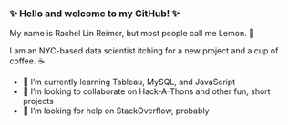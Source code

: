 ### :sparkles: Hello and welcome to my GitHub! :sparkles:

My name is Rachel Lin Reimer, but most people call me Lemon. :lemon:

I am an NYC-based data scientist itching for a new project and a cup of coffee. :coffee:

- 🌱 I’m currently learning Tableau, MySQL, and JavaScript
- 👯 I’m looking to collaborate on Hack-A-Thons and other fun, short projects
- 🤔 I’m looking for help on StackOverflow, probably

<!--
Here's some stats on me:

- :books: Completed 2 theses (Bachelor's and Master's)
- :bar_chart: 
- :chart_with_upwards_trend: Won 2 out of 3 Hack-A-Thons
- :book: Published 1 article
- :file_folder: 
-->

<!--
**lemonlinn/lemonlinn** is a ✨ _special_ ✨ repository because its `README.md` (this file) appears on your GitHub profile.

Here are some ideas to get you started:

- 🔭 I’m currently working on ...
- 🌱 I’m currently learning ...
- 👯 I’m looking to collaborate on ...
- 🤔 I’m looking for help with ...
- 💬 Ask me about ...
- 📫 How to reach me: ...
- 😄 Pronouns: ...
- ⚡ Fun fact: ...
-->
